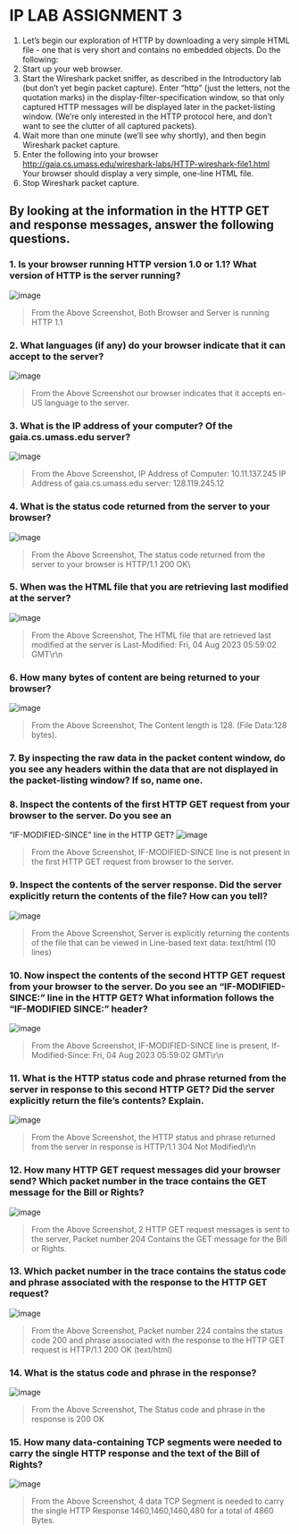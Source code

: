 # IP LAB ASSIGNMENT 3
1. Let’s begin our exploration of HTTP by downloading a very simple HTML file - one that is very 
short and contains no embedded objects. Do the following:  
1. Start up your web browser.  
2. Start the Wireshark packet sniffer, as described in the Introductory lab (but don’t yet begin packet 
capture). Enter “http” (just the letters, not the quotation marks) in the display-filter-specification 
window, so that only captured HTTP messages will be displayed later in the packet-listing window. 
(We’re only interested in the HTTP protocol here, and don’t want to see the clutter of all captured 
packets).  
3. Wait more than one minute (we’ll see why shortly), and then begin Wireshark packet capture.  
4. Enter the following into your browser 
http://gaia.cs.umass.edu/wireshark-labs/HTTP-wireshark-file1.html  
Your browser should display a very simple, one-line HTML file.  
5. Stop Wireshark packet capture.

## By looking at the information in the HTTP GET and response messages, answer the following questions.

### 1. Is your browser running HTTP version 1.0 or 1.1? What version of HTTP is the server running? 
![image](https://github.com/giridharan-6701/IP_Lab_Assignment_2/assets/94190302/1f5c9b35-7104-4ed8-acff-9f95afd8a5c0)
>From the Above Screenshot, Both Browser and Server is running HTTP 1.1

### 2. What languages (if any) do your browser indicate that it can accept to the server?
![image](https://github.com/giridharan-6701/IP_Lab_Assignment_2/assets/94190302/923bb5a6-79b4-461a-96bd-273c974faa08)
> From the Above Screenshot our browser indicates that it accepts en-US language to the server.

### 3. What is the IP address of your computer? Of the gaia.cs.umass.edu server?  
![image](https://github.com/giridharan-6701/IP_Lab_Assignment_2/assets/94190302/53a6a5da-81ef-4b8b-b4f3-8266e097966e)
>From the Above Screenshot,
>IP Address of Computer: 10.11.137.245
>IP Address of gaia.cs.umass.edu server: 128.119.245.12

### 4. What is the status code returned from the server to your browser? 
![image](https://github.com/giridharan-6701/IP_Lab_Assignment_2/assets/94190302/91bcc682-5957-4a58-bebc-49511450dec1)
>From the Above Screenshot,
>The status code returned from the server to your browser is HTTP/1.1 200 OK\

### 5. When was the HTML file that you are retrieving last modified at the server?  
![image](https://github.com/giridharan-6701/IP_Lab_Assignment_2/assets/94190302/44679496-0cc5-4ae2-9676-83cde6681ff6)
>From the Above Screenshot,
>The HTML file that are retrieved last modified at the server is Last-Modified: Fri, 04 Aug 2023 05:59:02 GMT\r\n

### 6. How many bytes of content are being returned to your browser? 
![image](https://github.com/giridharan-6701/IP_Lab_Assignment_2/assets/94190302/5ae2cc4c-e7a9-43b9-9e2a-0125b34ac985)
>From the Above Screenshot,
>The Content length is 128. (File Data:128 bytes).

### 7. By inspecting the raw data in the packet content window, do you see any headers within the data that are not displayed in the packet-listing window? If so, name one. 

### 8. Inspect the contents of the first HTTP GET request from your browser to the server. Do you see an 
“IF-MODIFIED-SINCE” line in the HTTP GET? 
![image](https://github.com/giridharan-6701/IP_Lab_Assignment_2/assets/94190302/55d6115a-cb46-4c68-9960-c91dd8035447)
>From the Above Screenshot, IF-MODIFIED-SINCE line is not present in the first HTTP GET request from browser to the server.

### 9. Inspect the contents of the server response. Did the server explicitly return the contents of the file? How can you tell?  
![image](https://github.com/giridharan-6701/IP_Lab_Assignment_2/assets/94190302/8900b47e-aad2-4a9a-a06a-c14e2564228a)
>From the Above Screenshot, Server is explicitly returning the contents of the file that can be viewed in Line-based text data: text/html (10 lines)

### 10. Now inspect the contents of the second HTTP GET request from your browser to the server. Do you see an “IF-MODIFIED-SINCE:” line in the HTTP GET? What information follows the “IF-MODIFIED SINCE:” header? 
![image](https://github.com/giridharan-6701/IP_Lab_Assignment_2/assets/94190302/8dc6c129-b076-4a83-bd9c-d22ce90a286c)
>From the Above Screenshot, IF-MODIFIED-SINCE line is present, If-Modified-Since: Fri, 04 Aug 2023 05:59:02 GMT\r\n

### 11. What is the HTTP status code and phrase returned from the server in response to this second HTTP GET? Did the server explicitly return the file’s contents? Explain.
![image](https://github.com/giridharan-6701/IP_Lab_Assignment_2/assets/94190302/6984c089-8759-495d-8f36-940c1cf4f684)
>From the Above Screenshot, the HTTP status and phrase returned from the server in response is HTTP/1.1 304 Not Modified\r\n

### 12. How many HTTP GET request messages did your browser send? Which packet number in the trace contains the GET message for the Bill or Rights?  
![image](https://github.com/giridharan-6701/IP_Lab_Assignment_2/assets/94190302/c1706569-a300-40e7-ab80-18b39847d91e)
>From the Above Screenshot, 2 HTTP GET request messages is sent to the server, Packet number 204 Contains the GET message for the Bill or Rights.

### 13. Which packet number in the trace contains the status code and phrase associated with the response to the HTTP GET request?  
![image](https://github.com/giridharan-6701/IP_Lab_Assignment_2/assets/94190302/eeaa3afe-d207-4625-8023-60ab02eefc50)
>From the Above Screenshot, Packet number 224 contains the status code 200 and phrase associated with the response to the HTTP GET request is HTTP/1.1 200 OK (text/html)

### 14. What is the status code and phrase in the response? 
![image](https://github.com/giridharan-6701/IP_Lab_Assignment_2/assets/94190302/78ef34d9-9600-4a41-9129-8535cedbb5d7)
>From the Above Screenshot, The Status code and phrase in the response is 200 OK

### 15. How many data-containing TCP segments were needed to carry the single HTTP response and the text of the Bill of Rights? 
![image](https://github.com/giridharan-6701/IP_Lab_Assignment_2/assets/94190302/9dea5dd1-33f4-433d-a56f-8f3bc41c19aa)
>From the Above Screenshot, 4 data TCP Segment is needed to carry the single HTTP Response 1460,1460,1460,480 for a total of 4860 Bytes.

